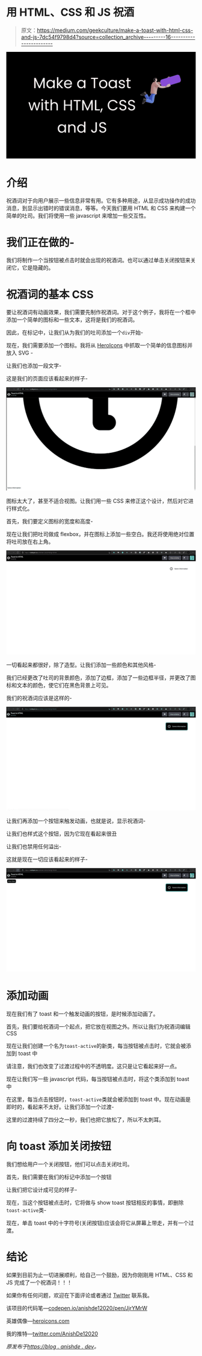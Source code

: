 # 用 HTML、CSS 和 JS 祝酒

> 原文：<https://medium.com/geekculture/make-a-toast-with-html-css-and-js-7dc54f9798d4?source=collection_archive---------16----------------------->

![](img/68e268672d7788b4bab19e2385c599b5.png)

# 介绍

祝酒词对于向用户展示一些信息非常有用。它有多种用途，从显示成功操作的成功消息，到显示出错时的错误消息，等等。今天我们要用 HTML 和 CSS 来构建一个简单的吐司。我们将使用一些 javascript 来增加一些交互性。

# 我们正在做的-

我们将制作一个当按钮被点击时就会出现的祝酒词。也可以通过单击关闭按钮来关闭它，它是隐藏的。

# 祝酒词的基本 CSS

要让祝酒词有动画效果，我们需要先制作祝酒词。对于这个例子，我将在一个框中添加一个简单的图标和一些文本，这将是我们的祝酒词。

因此，在标记中，让我们从为我们的吐司添加一个`div`开始-

现在，我们需要添加一个图标。我将从 [HeroIcons](https://heroicons.com/) 中抓取一个简单的信息图标并放入 SVG -

让我们也添加一段文字-

这是我们的页面应该看起来的样子-

![](img/a484b6da78423d4015f72a7ee83cd603.png)

图标太大了，甚至不适合视图。让我们用一些 CSS 来修正这个设计，然后对它进行样式化。

首先，我们要定义图标的宽度和高度-

现在让我们把吐司做成 flexbox，并在图标上添加一些空白。我还将使用绝对位置将吐司放在右上角。

![](img/b7c76d388404736ef6af9e9ed695db18.png)

一切看起来都很好，除了造型。让我们添加一些颜色和其他风格-

我们已经更改了吐司的背景颜色，添加了边框，添加了一些边框半径，并更改了图标和文本的颜色，使它们在黑色背景上可见。

我们的祝酒词应该是这样的-

![](img/a0e1c323e04b7fecc23ffdf400f5d1bb.png)

让我们再添加一个按钮来触发动画，也就是说，显示祝酒词-

让我们也样式这个按钮，因为它现在看起来很丑

让我们也禁用任何溢出-

这就是现在一切应该看起来的样子-

![](img/ed432bd5391ccc0c4ad171834eb95ee3.png)

# 添加动画

现在我们有了 toast 和一个触发动画的按钮，是时候添加动画了。

首先，我们要给祝酒词一个起点，把它放在视图之外。所以让我们为祝酒词编辑 CSS

现在让我们创建一个名为`toast-active`的新类，每当按钮被点击时，它就会被添加到 toast 中

请注意，我们也改变了过渡过程中的不透明度。这只是让它看起来好一点。

现在让我们写一些 javascript 代码，每当按钮被点击时，将这个类添加到 toast 中

在这里，每当点击按钮时，`toast-active`类就会被添加到 toast 中。现在动画是即时的，看起来不太好。让我们添加一个过渡-

这里的过渡持续了四分之一秒，我们也把它放松了，所以不太刺耳。

# 向 toast 添加关闭按钮

我们想给用户一个关闭按钮，他们可以点击关闭吐司。

首先，我们需要在我们的标记中添加一个按钮

让我们把它设计成可见的样子-

现在，当这个按钮被点击时，它将做与 show toast 按钮相反的事情，即删除`toast-active`类-

现在，单击 toast 中的十字符号(关闭按钮)应该会将它从屏幕上带走，并有一个过渡。

# 结论

如果到目前为止一切进展顺利，给自己一个鼓励，因为你刚刚用 HTML、CSS 和 JS 完成了一个祝酒词！！！

如果你有任何问题，欢迎在下面评论或者通过 [Twitter](https://twitter.com/AnishDe12020) 联系我。

该项目的代码笔—[codepen.io/anishde12020/pen/JjrYMrW](https://codepen.io/anishde12020/pen/JjrYMrW)

英雄偶像—[heroicons.com](https://heroicons.com/)

我的推特—[twitter.com/AnishDe12020](https://twitter.com/AnishDe12020)

*原发布于*[*https://blog . anishde . dev*](https://blog.anishde.dev/make-a-toast-with-html-css-and-js)*。*